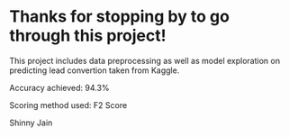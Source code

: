 # Thanks for stopping by to go through this project!

This project includes data preprocessing as well as model exploration on predicting lead convertion taken from Kaggle. 

Accuracy achieved: 94.3%

Scoring method used: F2 Score

Shinny Jain